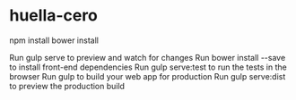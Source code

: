 # huella-cero

npm install
bower install

Run gulp serve to preview and watch for changes
Run bower install --save <package> to install front-end dependencies
Run gulp serve:test to run the tests in the browser
Run gulp to build your web app for production
Run gulp serve:dist to preview the production build
